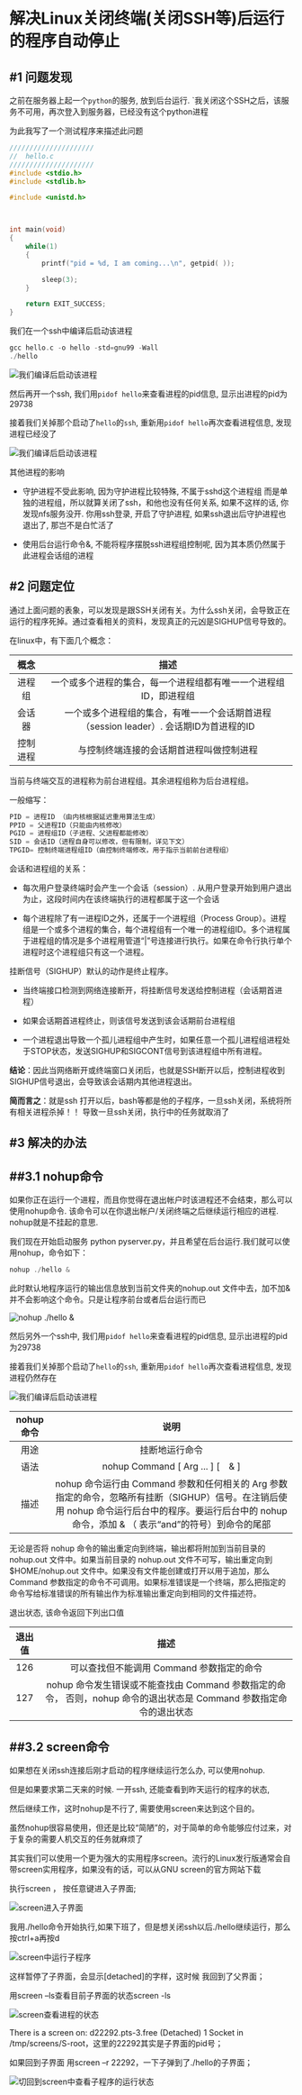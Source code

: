 解决Linux关闭终端(关闭SSH等)后运行的程序自动停止
=======




#1	问题发现
-------


之前在服务器上起一个`python`的服务, 放到后台运行. `我关闭这个SSH之后，该服务不可用，再次登入到服务器，已经没有这个python进程


为此我写了一个测试程序来描述此问题

```cpp
/////////////////////
//  hello.c
/////////////////////
#include <stdio.h>
#include <stdlib.h>

#include <unistd.h>



int main(void)
{
    while(1)
    {
        printf("pid = %d, I am coming...\n", getpid( ));

        sleep(3);
    }

    return EXIT_SUCCESS;
}
```


我们在一个ssh中编译后启动该进程

```cpp
gcc hello.c -o hello -std=gnu99 -Wall
./hello
```

![我们编译后启动该进程](ssh_run_hello.png)

然后再开一个ssh, 我们用`pidof hello`来查看进程的pid信息, 显示出进程的pid为29738

接着我们关掉那个启动了`hello`的`ssh`, 重新用`pidof hello`再次查看进程信息, 发现进程已经没了


![我们编译后启动该进程](pidof_hello.png)




其他进程的影响


*	守护进程不受此影响, 因为守护进程比较特殊, 不属于sshd这个进程组  而是单独的进程组，所以就算关闭了ssh，和他也没有任何关系, 如果不这样的话, 你发现nfs服务没开. 你用ssh登录, 开启了守护进程, 如果ssh退出后守护进程也退出了, 那岂不是白忙活了

*	使用后台运行命令&, 不能将程序摆脱ssh进程组控制呢, 因为其本质仍然属于此进程会话组的进程

#2	问题定位
-------


通过上面问题的表象，可以发现是跟SSH关闭有关。为什么ssh关闭，会导致正在运行的程序死掉。通过查看相关的资料，发现真正的元凶是SIGHUP信号导致的。


在linux中，有下面几个概念：




| 概念 | 描述 |
|:-----:|:-----:|
| 进程组 | 一个或多个进程的集合，每一个进程组都有唯一一个进程组ID，即进程组 |
| 会话器 | 一个或多个进程组的集合，有唯一一个会话期首进程（session leader）. 会话期ID为首进程的ID |
| 控制进程 | 与控制终端连接的会话期首进程叫做控制进程 |

当前与终端交互的进程称为前台进程组。其余进程组称为后台进程组。

一般缩写：

```cpp
PID = 进程ID （由内核根据延迟重用算法生成）
PPID = 父进程ID（只能由内核修改）
PGID = 进程组ID（子进程、父进程都能修改）
SID = 会话ID（进程自身可以修改，但有限制，详见下文）
TPGID= 控制终端进程组ID（由控制终端修改，用于指示当前前台进程组）
```

会话和进程组的关系：

*	每次用户登录终端时会产生一个会话（session）. 从用户登录开始到用户退出为止，这段时间内在该终端执行的进程都属于这一个会话

*	每个进程除了有一进程ID之外，还属于一个进程组（Process Group）。进程组是一个或多个进程的集合，每个进程组有一个唯一的进程组ID。多个进程属于进程组的情况是多个进程用管道“|”号连接进行执行。如果在命令行执行单个进程时这个进程组只有这一个进程。

挂断信号（SIGHUP）默认的动作是终止程序。

*	当终端接口检测到网络连接断开，将挂断信号发送给控制进程（会话期首进程）

*	如果会话期首进程终止，则该信号发送到该会话期前台进程组

*	一个进程退出导致一个孤儿进程组中产生时，如果任意一个孤儿进程组进程处于STOP状态，发送SIGHUP和SIGCONT信号到该进程组中所有进程。


**结论**：因此当网络断开或终端窗口关闭后，也就是SSH断开以后，控制进程收到SIGHUP信号退出，会导致该会话期内其他进程退出。

**简而言之**：就是ssh 打开以后，bash等都是他的子程序，一旦ssh关闭，系统将所有相关进程杀掉！！ 导致一旦ssh关闭，执行中的任务就取消了


#3	解决的办法
-------

##3.1	nohup命令
-------

如果你正在运行一个进程，而且你觉得在退出帐户时该进程还不会结束，那么可以使用nohup命令. 该命令可以在你退出帐户/关闭终端之后继续运行相应的进程. nohup就是不挂起的意思.

我们现在开始启动服务 python pyserver.py，并且希望在后台运行.我们就可以使用nohup，命令如下：

```cpp
nohup ./hello &
```

此时默认地程序运行的输出信息放到当前文件夹的nohup.out 文件中去，加不加&并不会影响这个命令。只是让程序前台或者后台运行而已


![nohup ./hello &](nohup_hello.png)


然后另外一个ssh中, 我们用`pidof hello`来查看进程的pid信息, 显示出进程的pid为29738

接着我们关掉那个启动了`hello`的`ssh`, 重新用`pidof hello`再次查看进程信息, 发现进程仍然存在


![我们编译后启动该进程](pidof_hello2.png)



| nohup命令 | 说明 |
|:------------:|:-----:|
| 用途 | 挂断地运行命令 |
| 语法 | nohup Command [ Arg ... ] [　& ] |
| 描述 | nohup 命令运行由 Command 参数和任何相关的 Arg 参数指定的命令，忽略所有挂断（SIGHUP）信号。在注销后使用 nohup 命令运行后台中的程序。要运行后台中的 nohup 命令，添加 & （ 表示“and”的符号）到命令的尾部 |

无论是否将 nohup 命令的输出重定向到终端，输出都将附加到当前目录的 nohup.out 文件中。如果当前目录的 nohup.out 文件不可写，输出重定向到 $HOME/nohup.out 文件中。如果没有文件能创建或打开以用于追加，那么 Command 参数指定的命令不可调用。如果标准错误是一个终端，那么把指定的命令写给标准错误的所有输出作为标准输出重定向到相同的文件描述符。


退出状态, 该命令返回下列出口值

| 退出值 | 描述 |
|:------------:|:-----:|
| 126 | 可以查找但不能调用 Command 参数指定的命令 |
| 127 | nohup 命令发生错误或不能查找由 Command 参数指定的命令， 否则，nohup 命令的退出状态是 Command 参数指定命令的退出状态 |



##3.2	screen命令
-------


如果想在关闭ssh连接后刚才启动的程序继续运行怎么办, 可以使用nohup.


但是如果要求第二天来的时候. 一开ssh, 还能查看到昨天运行的程序的状态,

然后继续工作，这时nohup是不行了, 需要使用screen来达到这个目的。


虽然nohup很容易使用，但还是比较“简陋”的，对于简单的命令能够应付过来，对于复杂的需要人机交互的任务就麻烦了


其实我们可以使用一个更为强大的实用程序screen。流行的Linux发行版通常会自带screen实用程序，如果没有的话，可以从GNU screen的官方网站下载

执行screen ， 按任意键进入子界面;


![screen进入子界面](screen.png)


我用./hello命令开始执行,如果下班了，但是想关闭ssh以后./hello继续运行，那么按ctrl+a再按d   


![screen中运行子程序](screen_hello.png)



这样暂停了子界面，会显示[detached]的字样，这时候 我回到了父界面；

用screen –ls查看目前子界面的状态screen -ls


![screen查看进程的状态](screen_ls.png)

There is a screen on: d22292.pts-3.free (Detached)
1 Socket in /tmp/screens/S-root，这里的22292其实是子界面的pid号；


如果回到子界面 用screen –r 22292，一下子弹到了./hello的子界面；

![切回到screen中查看子程序的运行状态](screen_hello2.png)

